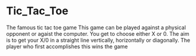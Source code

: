 # Tic_Tac_Toe
The famous tic tac toe game
This game can be played against a physical opponent or agaist the computer.
You get to choose either X or 0.
The aim is to get your X/0 in a straight line vertically, horizontally or diagonally.
The player who first accomplishes this wins the game
